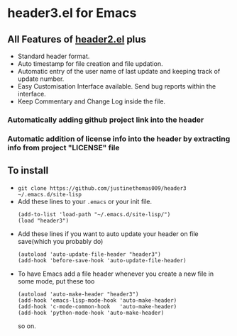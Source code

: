 # header3.el for Emacs
## All Features of [header2.el](https://www.emacswiki.org/emacs/download/header2.el) plus
* Standard header format.
* Auto timestamp for file creation and file updation.
* Automatic entry of the user name of last update and keeping track of update number.
* Easy Customisation Interface available. Send bug reports within the interface.
* Keep Commentary and Change Log inside the file.
### Automatically adding github project link into the header
### Automatic addition of license info into the header by extracting info from project "LICENSE" file

## To install
* `git clone https://github.com/justinethomas009/header3 ~/.emacs.d/site-lisp`
* Add these lines to your `.emacs` or your init file. 
  ```
  (add-to-list 'load-path "~/.emacs.d/site-lisp/")
  (load "header3")
  ```
*  Add these lines if you want to auto update your header on file save(which you probably do)
   ```
   (autoload 'auto-update-file-header "header3")
   (add-hook 'before-save-hook 'auto-update-file-header)
   ```
* To have Emacs add a file header whenever you create a new file in some mode, put these too
  ```
  (autoload 'auto-make-header "header3")
  (add-hook 'emacs-lisp-mode-hook 'auto-make-header)
  (add-hook 'c-mode-common-hook   'auto-make-header)
  (add-hook 'python-mode-hook 'auto-make-header)
  ```
  so on.
